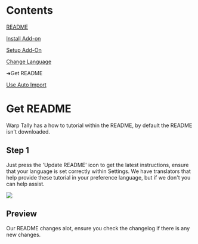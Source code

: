 # Contents
[README](/README.md)

[Install Add-on](/docs/INSTALL_ADD_ON.md)

[Setup Add-On](/docs/SETUP_ADD_ON.md)

[Change Language](/docs/CHANGE_LANGUAGE.md)

➜Get README

[Use Auto Import](/docs/USE_AUTO_IMPORT.md)

#

# Get README
Warp Tally has a how to tutorial within the README, by default the README isn't downloaded.

## Step 1
Just press the 'Update README' icon to get the latest instructions, ensure that your language is set correctly within Settings. We have translators that help provide these tutorial in your preference language, but if we don't you can help assist.

<img src="https://raw.github.com/Yippy/warp-tally-star-rail-sheet/master/images/get-readme/step-1-missing-readme.png?sanitize=true">

## Preview
Our README changes alot, ensure you check the changelog if there is any new changes.
